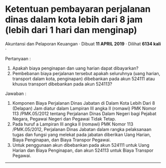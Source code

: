 Ketentuan pembayaran perjalanan dinas dalam kota lebih dari 8 jam (lebih dari 1 hari dan menginap)
==================================================================================================

Akuntansi dan Pelaporan Keuangan · Dibuat **11 APRIL 2019** · Dilihat **6134 kali** ·

Pertanyaan :

1.  Apakah biaya penginapan dan uang harian dapat dibayarkan?
2.  Pembebanan biaya perjalanan tersebut apakah seluruhnya (uang harian, transport dalam kota, penginapan) dibebankan pada akun 524111 atau  khusus transport dibebankan pada akun 524113?

  

Jawaban :

1.  Komponen Biaya Perjalanan Dinas Jabatan di Dalam Kota Lebih Dari 8 (Delapan) Jam diatur dalam Lampiran III angka II (romawi) PMK Nomor 113 /PMK.05/2012 tentang Perjalanan Dinas Dalam Negeri bagi Pejabat Negara, Pegawai Negeri dan Pegawai Tidak Tetap.
2.  Pada huruf a Lampiran III angka II (romawi) PMK Nomor 113 /PMK.05/2012, Perjalanan Dinas Jabatan dalam rangka pelaksanaan tugas dan fungsi yang melekat pada jabatan diberikan Uang Harian, Biaya Penginapan, dan Biaya Transpor Pegawai.
3.  Untuk penggunaan akun dibebankan pada akun 524111 untuk Uang Harian dan Biaya Penginapan, dan akun 524113 untuk Biaya Transpor Pegawai.

  

  
  
  

* * *